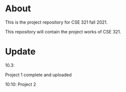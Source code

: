 # About

This is the project repository for CSE 321 fall 2021.

This repository will contain the project works of CSE 321.

# Update

10.3: 

  Project 1 complete and uploaded

10:10: Project 2
